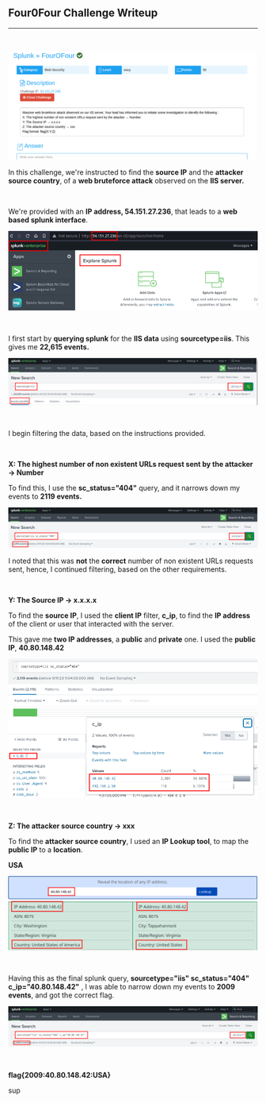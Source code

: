## Four0Four Challenge Writeup
---
<br>

![four](images/four.png)

In this challenge, we're instructed to find the **source IP** and the **attacker source country**, of a **web bruteforce attack** observed on the **IIS server.**

<br>

We're provided with an **IP address, 54.151.27.236**, that leads to a **web based splunk interface**.

![four](images/splunk.png)

<br>

I first start by **querying splunk** for the **IIS data** using **sourcetype=iis**. This gives me **22,615 events.**

![four](images/iis.png)

<br>

I begin filtering the data, based on the instructions provided.

<br>

**X: The highest number of non existent URLs request sent by the attacker → Number**

To find this, I use the **sc_status="404"** query, and it narrows down my events to **2119 events.**

![four](images/status.png)

I noted that this was **not** the **correct** number of non existent URLs requests sent, hence, I continued filtering, based on the other requirements.

<br>

**Y: The Source IP → x.x.x.x**

To find the **source IP**, I used the **client IP** filter, **c_ip**, to find the **IP address** of the client or user that interacted with the server.

This gave me **two IP addresses**, a **public** and **private** one. I used the **public IP**, **40.80.148.42**

![four](images/cip.png)

<br>

**Z: The attacker source country → xxx**

To find the **attacker source country**, I used an **IP Lookup tool**, to map the **public IP** to a **location**.

**USA**

![four](images/usa.png)

<br>

Having this as the final splunk query, **sourcetype="iis" sc_status="404" c_ip="40.80.148.42"** , I was able to narrow down my events to **2009 events**, and got the correct flag.

![four](images/fin.png)

<br>

**flag{2009:40.80.148.42:USA}**

sup
